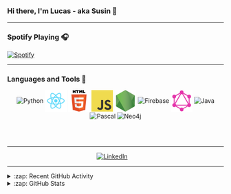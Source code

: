 ### Hi there, I'm Lucas - aka Susin 👋



*************

### Spotify Playing 🎧

[![Spotify](https://spotify-rho.vercel.app/api/spotify/)](https://open.spotify.com/user/lucas_susin)

*************


### Languages and Tools 🔧 
<p align="center">

  <!-- For more icons https://github.com/MikeCodesDotNET/ColoredBadges -->
  <!-- For more icons https://simpleicons.org/ -->
  <!-- For more icons https://github.com/Ileriayo/markdown-badges -->
  

<img align="center" alt="Python" width="50px" src="https://upload.wikimedia.org/wikipedia/commons/thumb/c/c3/Python-logo-notext.svg/2048px-Python-logo-notext.svg.png" />

<img align="center" alt="React" width="50px" src="https://raw.githubusercontent.com/github/explore/80688e429a7d4ef2fca1e82350fe8e3517d3494d/topics/react/react.png" />

<img align="center" alt="HTML5" width="50px" src="https://raw.githubusercontent.com/github/explore/80688e429a7d4ef2fca1e82350fe8e3517d3494d/topics/html/html.png" />

<img align="center" alt="JavaScript" width="50px" src="https://raw.githubusercontent.com/github/explore/80688e429a7d4ef2fca1e82350fe8e3517d3494d/topics/javascript/javascript.png" />

<img align="center" alt="Node.js" width="50px" src="https://raw.githubusercontent.com/github/explore/80688e429a7d4ef2fca1e82350fe8e3517d3494d/topics/nodejs/nodejs.png" />

<img align="center" alt="Firebase" width="40px" src="https://firebase.google.cn/downloads/brand-guidelines/PNG/logo-vertical.png" />

<img align="center" alt="GraphQL" width="50px" src="https://raw.githubusercontent.com/github/explore/80688e429a7d4ef2fca1e82350fe8e3517d3494d/topics/graphql/graphql.png" />

<img align="center" alt="Java" width="60px" src="https://library.kissclipart.com/20181005/xwq/kissclipart-java-core-clipart-java-platform-enterprise-editio-79b63cdfe5ed19c5.jpg" />

<img align="center" alt="Pascal" width="50px" src="https://is4-ssl.mzstatic.com/image/thumb/Purple113/v4/d7/24/08/d7240855-0e51-7f7e-6c2d-3bafdea5a05f/source/200x200bb.jpg" />

<img align="center" alt="Neo4j" width="100px" src="https://e7.pngegg.com/pngimages/248/75/png-clipart-neo4j-graph-database-logo-organization-wechat-load-graph-text-logo.png" />

</p>

<br />
<br />

*************


<!-- Social Media links -->

<p align="center">
  <a href="https://www.linkedin.com/in/lucassimonsusin/"><img src="https://github.com/Quadrified/Quadrified/blob/master/assets/social_media_svgs/linkedin-round.svg" width="35px" alt="LinkedIn"></a> &nbsp; &nbsp;
</p>


*************


<!-- GitHub Stats -->

<details>
  <summary>:zap: Recent GitHub Activity</summary>
<!--START_SECTION:activity-->
1. ❗️ Opened issue [#10](https://github.com/F4NT0/ages-online-git/issues/10) in [F4NT0/ages-online-git](https://github.com/F4NT0/ages-online-git)
<!--END_SECTION:activity-->





</details>

<details>
  <summary>:zap: GitHub Stats</summary>

  <img align="left" alt="Lucas" src="https://github-readme-stats-rouge-eight.vercel.app/api?username=LucasSusin&count_private=true&show_icons=true&theme=tokyonight&hide_border=true" />
  
  <a href="https://github.com/LucasSusin/LucasSusin">
  <img align="center" src="https://github-readme-stats.vercel.app/api/top-langs/?username=LucasSusin&layout=compact&theme=tokyonight" alt="Lucas' stats" /> 
</a>

</details>
